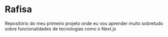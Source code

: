 # Rafisa
Repositório do meu primeiro projeto onde eu vou aprender muito sobretudo sobre funcionalidades de tecnologias como o Next.js
